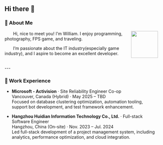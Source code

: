 ## Hi there 👋

### 🤺 About Me

<img align="right" width="88" src="https://avatars.githubusercontent.com/u/77946151?s=400&u=530cd95c4b58a17846ccff42acce31da7a54f30e&v=4" />

<p>&emsp;&emsp;Hi, nice to meet you! I'm William. I enjoy programming, photography, FPS game, and traveling.</p>
<p>&emsp;&emsp;I’m passionate about the IT industry(especially game industry), and I aspire to become an excellent developer.</p>

  <div>&nbsp;</div>
---


### 🏢 Work Experience

- **Microsoft - Activision** · Site Reliability Engineer Co-op  
   Vancouver, Canada (Hybrid) · May 2025 – TBD  
  Focused on database clustering optimization, automation tooling, support bot development, and test framework enhancement.

- **Hangzhou Huidian Information Technology Co., Ltd.** · Full-stack Software Engineer  
   Hangzhou, China (On-site) · Nov. 2023 – Jul. 2024  
  Led full-stack development of a project management system, including analytics, performance optimization, and cloud integration.
